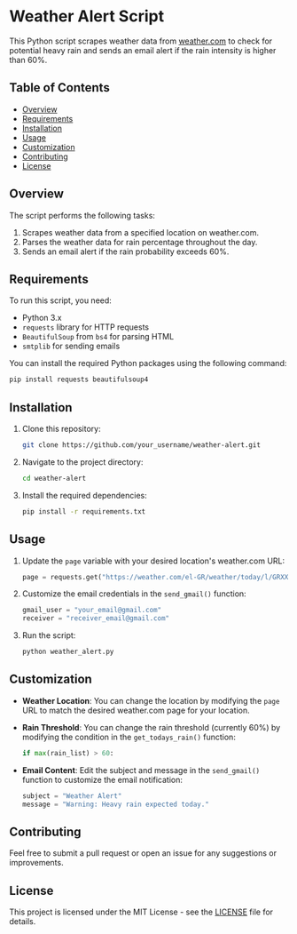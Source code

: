# Weather Alert Script

This Python script scrapes weather data from [weather.com](https://weather.com/el-GR/weather/today/l/GRXX0004:1:GR) to check for potential heavy rain and sends an email alert if the rain intensity is higher than 60%.

## Table of Contents
- [Overview](#overview)
- [Requirements](#requirements)
- [Installation](#installation)
- [Usage](#usage)
- [Customization](#customization)
- [Contributing](#contributing)
- [License](#license)

## Overview
The script performs the following tasks:
1. Scrapes weather data from a specified location on weather.com.
2. Parses the weather data for rain percentage throughout the day.
3. Sends an email alert if the rain probability exceeds 60%.

## Requirements
To run this script, you need:
- Python 3.x
- `requests` library for HTTP requests
- `BeautifulSoup` from `bs4` for parsing HTML
- `smtplib` for sending emails

You can install the required Python packages using the following command:

```bash
pip install requests beautifulsoup4
```

## Installation
1. Clone this repository:
    ```bash
    git clone https://github.com/your_username/weather-alert.git
    ```

2. Navigate to the project directory:
    ```bash
    cd weather-alert
    ```

3. Install the required dependencies:
    ```bash
    pip install -r requirements.txt
    ```

## Usage

1. Update the `page` variable with your desired location's weather.com URL:
    ```python
    page = requests.get("https://weather.com/el-GR/weather/today/l/GRXX0004:1:GR")
    ```

2. Customize the email credentials in the `send_gmail()` function:
    ```python
    gmail_user = "your_email@gmail.com"
    receiver = "receiver_email@gmail.com"
    ```

3. Run the script:
    ```bash
    python weather_alert.py
    ```

## Customization

- **Weather Location**: You can change the location by modifying the `page` URL to match the desired weather.com page for your location.

- **Rain Threshold**: You can change the rain threshold (currently 60%) by modifying the condition in the `get_todays_rain()` function:
    ```python
    if max(rain_list) > 60:
    ```

- **Email Content**: Edit the subject and message in the `send_gmail()` function to customize the email notification:
    ```python
    subject = "Weather Alert"
    message = "Warning: Heavy rain expected today."
    ```

## Contributing

Feel free to submit a pull request or open an issue for any suggestions or improvements.

## License

This project is licensed under the MIT License - see the [LICENSE](LICENSE) file for details.
